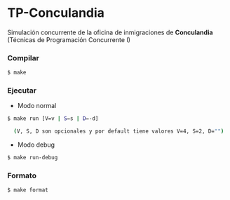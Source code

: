 # TP-Conculandia

Simulación concurrente de la oficina de inmigraciones de **Conculandia** (Técnicas de Programación Concurrente I)  

### Compilar

```bash
$ make
```

### Ejecutar

- Modo normal
```bash
$ make run [V=v | S=s | D=-d]

  (V, S, D son opcionales y por default tiene valores V=4, S=2, D="")
```

- Modo debug
```bash
$ make run-debug
```

### Formato

```bash
$ make format
```

